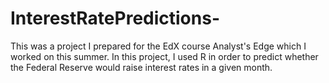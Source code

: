 # InterestRatePredictions-
This was a project  I prepared for the EdX course Analyst's Edge which I worked on this summer.  In this project, I used R in order to predict whether the Federal Reserve would raise interest rates in a given month.  
